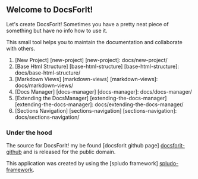 ## Welcome to DocsForIt!

Let's create DocsForIt! Sometimes you have a pretty neat piece of something
but have no info how to use it.

This small tool helps you to maintain the documentation and collaborate with
others.

1. [New Project] [new-project] 
  [new-project]: docs/new-project/
2. [Base Html Structure] [base-html-structure] 
  [base-html-structure]: docs/base-html-structure/
3. [Markdown Views] [markdown-views] 
  [markdown-views]: docs/markdown-views/
4. [Docs Manager] [docs-manager] 
  [docs-manager]: docs/docs-manager/
5. [Extending the DocsManager] [extending-the-docs-manager] 
  [extending-the-docs-manager]: docs/extending-the-docs-manager/
6. [Sections Navigation] [sections-navigation] 
  [sections-navigation]: docs/sections-navigation/

### Under the hood

The source for DocsForIt! my be found [docsforit github page]
[docsforit-github] and is released for the public domain.

  [docsforit-github]: http://github.com/DracoBlue/docsforit

This application was created by using the [spludo framework] [spludo-framework].

 [spludo-framework]: http://spludo.com
                     (A powerful webframework for node.JS)